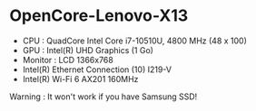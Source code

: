 # OpenCore-Lenovo-X13

* CPU : QuadCore Intel Core i7-10510U, 4800 MHz (48 x 100)
* GPU :	Intel(R) UHD Graphics (1 Go)
* Monitor :	LCD 1366x768
* Intel(R) Ethernet Connection (10) I219-V
* Intel(R) Wi-Fi 6 AX201 160MHz

Warning : It won't work if you have Samsung SSD!